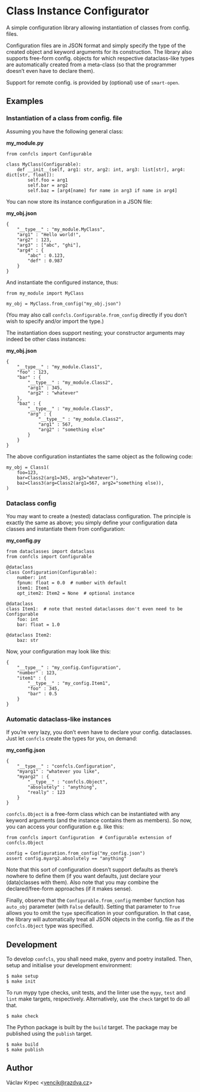 # Class Instance Configurator

A simple configuration library allowing instantiation of classes from config. files.

Configuration files are in JSON format and simply specify the type of the created object
and keyword arguments for its construction.
The library also supports free-form config. objects for which respective dataclass-like
types are automatically created from a meta-class (so that the programmer doesn’t even
have to declare them).

Support for remote config. is provided by (optional) use of `smart-open`.

## Examples

### Instantiation of a class from config. file

Assuming you have the following general class:

**my\_module.py**

    from confcls import Configurable

    class MyClass(Configurable):
        def __init__(self, arg1: str, arg2: int, arg3: list[str], arg4: dict[str, float]):
            self.foo = arg1
            self.bar = arg2
            self.baz = [arg4[name] for name in arg3 if name in arg4]

You can now store its instance configuration in a JSON file:

**my\_obj.json**

    {
        "__type__" : "my_module.MyClass",
        "arg1" : "Hello world!",
        "arg2" : 123,
        "arg3" : ["abc", "ghi"],
        "arg4" : {
            "abc" : 0.123,
            "def" : 0.987
        }
    }

And instantiate the configured instance, thus:

    from my_module import MyClass

    my_obj = MyClass.from_config("my_obj.json")

(You may also call `confcls.Configurable.from_config` directly if you don’t wish
to specify and/or import the type.)

The instantiation does support nesting; your constructor arguments may indeed be other
class instances:

**my\_obj.json**

    {
        "__type__" : "my_module.Class1",
        "foo" : 123,
        "bar" : {
            "__type__" : "my_module.Class2",
            "arg1" : 345,
            "arg2" : "whatever"
        },
        "baz" : {
            "__type__" : "my_module.Class3",
            "arg" : {
                "__type__" : "my_module.Class2",
                "arg1" : 567,
                "arg2" : "something else"
            }
        }
    }

The above configuration instantiates the same object as the following code:

    my_obj = Class1(
        foo=123,
        bar=Class2(arg1=345, arg2="whatever"),
        baz=Class3(arg=Class2(arg1=567, arg2="something else)),
    )

### Dataclass config

You may want to create a (nested) dataclass configuration.
The principle is exactly the same as above; you simply define your configuration
data classes and instantiate them from configuration:

**my\_config.py**

    from dataclasses import dataclass
    from confcls import Configurable

    @dataclass
    class Configuration(Configurable):
        number: int
        fpnum: float = 0.0  # number with default
        item1: Item1
        opt_item2: Item2 = None  # optional instance

    @dataclass
    class Item1:  # note that nested dataclasses don't even need to be Configurable
        foo: int
        bar: float = 1.0

    @dataclass Item2:
        baz: str

Now, your configuration may look like this:

    {
        "__type__" : "my_config.Configuration",
        "number" : 123,
        "item1" : {
            "__type__" : "my_config.Item1",
            "foo" : 345,
            "bar" : 0.5
        }
    }

### Automatic dataclass-like instances

If you’re very lazy, you don’t even have to declare your config. dataclasses.
Just let `confcls` create the types for you, on demand:

**my\_config.json**

    {
        "__type__" : "confcls.Configuration",
        "myarg1" : "whatever you like",
        "myarg2" : {
            "__type__" : "confcls.Object",
            "absolutely" : "anything",
            "really" : 123
        }
    }

`confcls.Object` is a free-form class which can be instantiated with any keyword
arguments (and the instance contains them as members).
So now, you can access your configuration e.g. like this:

    from confcls import Configuration  # Configurable extension of confcls.Object

    config = Configuration.from_config("my_config.json")
    assert config.myarg2.absolutely == "anything"

Note that this sort of configuration doesn’t support defaults as there’s nowhere
to define them (if you want defaults, just declare your (data)classes with them).
Also note that you may combine the declared/free-form approaches (if it makes sense).

Finally, observe that the `Configurable.from_config` member function has `auto_obj`
parameter (with `False` default).
Setting that parameter to `True` allows you to omit the `type` specification
in your configuration.
In that case, the library will automatically treat all JSON objects in the config.
file as if the `confcls.Object` type was specified.

## Development

To develop `confcls`, you shall need make, pyenv and poetry installed.
Then, setup and initialise your development environment:

    $ make setup
    $ make init

To run mypy type checks, unit tests, and the linter use the `mypy`, `test` and `lint`
make targets, respectively.
Alternatively, use the `check` target to do all that.

    $ make check

The Python package is built by the `build` target.
The package may be published using the `publish` target.

    $ make build
    $ make publish

## Author

Václav Krpec &lt;<vencik@razdva.cz>&gt;
